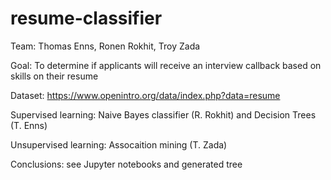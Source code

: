# resume-classifier

Team: Thomas Enns, Ronen Rokhit, Troy Zada

Goal: To determine if applicants will receive an interview callback based on skills on their resume

Dataset: https://www.openintro.org/data/index.php?data=resume

Supervised learning: Naive Bayes classifier (R. Rokhit) and Decision Trees (T. Enns)

Unsupervised learning: Assocaition mining (T. Zada)

Conclusions: see Jupyter notebooks and generated tree
